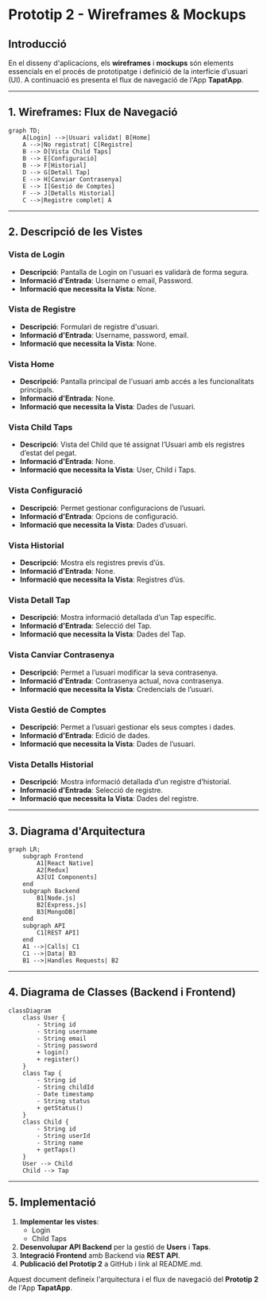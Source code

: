 # Prototip 2 - Wireframes & Mockups

## Introducció
En el disseny d'aplicacions, els **wireframes** i **mockups** són elements essencials en el procés de prototipatge i definició de la interfície d’usuari (UI). A continuació es presenta el flux de navegació de l'App **TapatApp**.

---

## 1. Wireframes: Flux de Navegació

```mermaid
graph TD;
    A[Login] -->|Usuari validat| B[Home]
    A -->|No registrat| C[Registre]
    B --> D[Vista Child Taps]
    B --> E[Configuració]
    B --> F[Historial]
    D --> G[Detall Tap]
    E --> H[Canviar Contrasenya]
    E --> I[Gestió de Comptes]
    F --> J[Detalls Historial]
    C -->|Registre complet| A
```

---

## 2. Descripció de les Vistes

### Vista de Login
- **Descripció**: Pantalla de Login on l'usuari es validarà de forma segura.
- **Informació d'Entrada**: Username o email, Password.
- **Informació que necessita la Vista**: None.

### Vista de Registre
- **Descripció**: Formulari de registre d'usuari.
- **Informació d'Entrada**: Username, password, email.
- **Informació que necessita la Vista**: None.

### Vista Home
- **Descripció**: Pantalla principal de l'usuari amb accés a les funcionalitats principals.
- **Informació d'Entrada**: None.
- **Informació que necessita la Vista**: Dades de l’usuari.

### Vista Child Taps
- **Descripció**: Vista del Child que té assignat l’Usuari amb els registres d’estat del pegat.
- **Informació d'Entrada**: None.
- **Informació que necessita la Vista**: User, Child i Taps.

### Vista Configuració
- **Descripció**: Permet gestionar configuracions de l’usuari.
- **Informació d'Entrada**: Opcions de configuració.
- **Informació que necessita la Vista**: Dades d’usuari.

### Vista Historial
- **Descripció**: Mostra els registres previs d’ús.
- **Informació d'Entrada**: None.
- **Informació que necessita la Vista**: Registres d’ús.

### Vista Detall Tap
- **Descripció**: Mostra informació detallada d’un Tap específic.
- **Informació d'Entrada**: Selecció del Tap.
- **Informació que necessita la Vista**: Dades del Tap.

### Vista Canviar Contrasenya
- **Descripció**: Permet a l’usuari modificar la seva contrasenya.
- **Informació d'Entrada**: Contrasenya actual, nova contrasenya.
- **Informació que necessita la Vista**: Credencials de l’usuari.

### Vista Gestió de Comptes
- **Descripció**: Permet a l’usuari gestionar els seus comptes i dades.
- **Informació d'Entrada**: Edició de dades.
- **Informació que necessita la Vista**: Dades de l’usuari.

### Vista Detalls Historial
- **Descripció**: Mostra informació detallada d’un registre d’historial.
- **Informació d'Entrada**: Selecció de registre.
- **Informació que necessita la Vista**: Dades del registre.

---

## 3. Diagrama d'Arquitectura
```mermaid
graph LR;
    subgraph Frontend
        A1[React Native]
        A2[Redux]
        A3[UI Components]
    end
    subgraph Backend
        B1[Node.js]
        B2[Express.js]
        B3[MongoDB]
    end
    subgraph API
        C1[REST API]
    end
    A1 -->|Calls| C1
    C1 -->|Data| B3
    B1 -->|Handles Requests| B2
```

---

## 4. Diagrama de Classes (Backend i Frontend)

```mermaid
classDiagram
    class User {
        - String id
        - String username
        - String email
        - String password
        + login()
        + register()
    }
    class Tap {
        - String id
        - String childId
        - Date timestamp
        - String status
        + getStatus()
    }
    class Child {
        - String id
        - String userId
        - String name
        + getTaps()
    }
    User --> Child
    Child --> Tap
```

---

## 5. Implementació
1. **Implementar les vistes**:
   - Login
   - Child Taps
2. **Desenvolupar API Backend** per la gestió de **Users** i **Taps**.
3. **Integració Frontend** amb Backend via **REST API**.
4. **Publicació del Prototip 2** a GitHub i link al README.md.

Aquest document defineix l'arquitectura i el flux de navegació del **Prototip 2** de l'App **TapatApp**.

